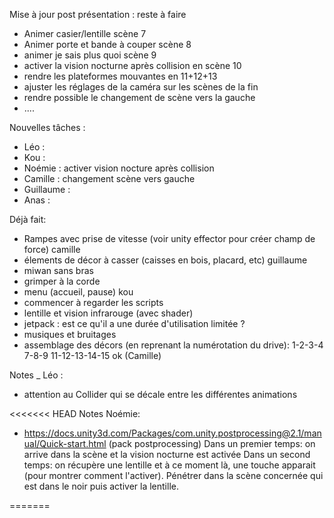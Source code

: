 ﻿
 
 Mise à jour post présentation : reste à faire
  - Animer casier/lentille scène 7
  - Animer porte et bande à couper scène 8
  - animer je sais plus quoi scène 9
  - activer la vision nocturne après collision en scène 10
  - rendre les plateformes mouvantes en 11+12+13
  - ajuster les réglages de la caméra sur les scènes de la fin
  - rendre possible le changement de scène vers la gauche
  - ....


Nouvelles tâches :
  - Léo : 
  - Kou : 
  - Noémie : activer vision nocture après collision
  - Camille : changement scène vers gauche
  - Guillaume : 
  - Anas : 


Déjà fait:
 - Rampes avec prise de vitesse (voir unity effector pour créer champ de force) camille
 - élements de décor à casser (caisses en bois, placard, etc) guillaume
 - miwan sans bras 
 - grimper à la corde
 - menu (accueil, pause) kou
 - commencer à regarder les scripts 
 - lentille et vision infrarouge (avec shader)
 - jetpack : est ce qu'il a une durée d'utilisation limitée ?
 - musiques et bruitages 
 - assemblage des décors (en reprenant la numérotation du drive): 1-2-3-4  7-8-9 11-12-13-14-15 ok (Camille)


Notes _ Léo :
 - attention au Collider qui se décale entre les différentes animations

<<<<<<< HEAD
Notes Noémie: 
 - https://docs.unity3d.com/Packages/com.unity.postprocessing@2.1/manual/Quick-start.html (pack postprocessing) 
 Dans un premier temps: on arrive dans la scène et la vision nocturne est activée
 Dans un second temps: on récupère une lentille et à ce moment là, une touche apparait (pour montrer comment l'activer). Pénétrer dans la scène concernée qui est dans le noir puis activer la lentille. 
 
=======


